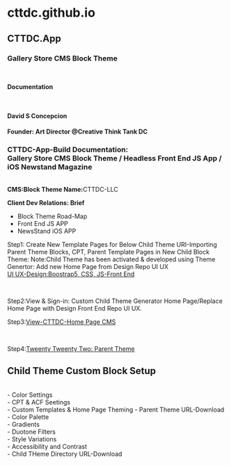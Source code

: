 
 <h1>cttdc.github.io</h1>
  <h2>CTTDC.App</h2>
  <h3>Gallery Store CMS Block Theme</h3><br>
  <strong><p>Documentation</p></strong></br>
  <h4>David S Concepcion</h4>
      
  <strong>Founder: Art Director @Creative Think Tank DC</strong>
    <h3>CTTDC-App-Build Documentation:</br>
    Gallery Store CMS Block Theme / Headless Front End JS App / iOS Newstand Magazine</h3></br>
       <strong>CMS:Block Theme Name:</strong>CTTDC-LLC</br>
       
<strong>Client Dev Relations: Brief</strong></br>
<ul>
  <li>Block Theme Road-Map</br></li>
  <li>Front End JS APP</li>
  <li>NewsStand iOS APP</li>
</ul>

<p>Step1: Create New Template Pages for Below Child Theme URI-Importing Parent Theme Blocks, CPT, Parent Template Pages in New Child Block Theme: Note:Child Theme has been activated & developed using Theme Genertor: Add new Home Page from Design Repo UI UX</br>
<a href="https://cttdc.github.io">UI UX-Design:Boostrap5, CSS, JS-Front End</a></p></br>

 <p>Step2:View & Sign-in: Custom Child Theme Generator Home Page/Replace Home Page with Design Front End Repo UI UX.

<p>Step3:<a href="https://cttdcappdev.wpengine.com/">View-CTTDC-Home Page CMS</a></p></br>

 <p>Step4:<a href="https://https://wordpress.org/themes/twentytwentytwo/">Tweenty Tweenty Two: Parent Theme</a></br>

<h2>Child Theme Custom Block Setup</h2></br>
- Color Settings</br>
- CPT & ACF Seetings</br>
- Custom Templates & Home Page Theming
- Parent Theme URL-Download
- Color Palette</br>
- Gradients</br>
- Duotone Filters</br>
- Style Variations</br>
- Accessibility and Contrast</br>
- Child THeme Directory URL-Download</p>





